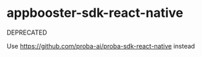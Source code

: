 # appbooster-sdk-react-native

DEPRECATED

Use https://github.com/proba-ai/proba-sdk-react-native instead
